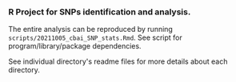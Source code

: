 ### R Project for SNPs identification and analysis.

The entire analysis can be reproduced by running `scripts/20211005_cbai_SNP_stats.Rmd`. See script for program/library/package dependencies.

See individual directory's readme files for more details about each directory.

